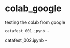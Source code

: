 # colab_google
testing the colab from google 
  
 	catafest_001.ipynb - 
  
  catafest_002.ipynb - 
  
